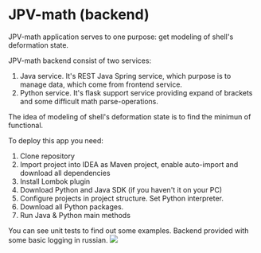 # JPV-math (backend)
JPV-math application serves to one purpose: get modeling of shell's deformation state.

JPV-math backend consist of two services:
1. Java service. It's REST Java Spring service, which purpose is to manage data, which come from frontend service.
2. Python service. It's flask support service providing expand of brackets and some difficult math parse-operations.

The idea of modeling of shell's deformation state is to find the minimun of functional.

To deploy this app you need:
1. Clone repository
2. Import project into IDEA as Maven project, enable auto-import and download all dependencies
3. Install Lombok plugin
4. Download Python and Java SDK (if you haven't it on your PC)
5. Configure projects in project structure. Set Python interpreter.
6. Download all Python packages.
7. Run Java & Python main methods

You can see unit tests to find out some examples. Backend provided with some basic logging in russian.
<img src="https://sun9-3.userapi.com/GNrNMLNPEY2sCLvrEgnJK6qqp0mGcc-vPUV-4A/XfQZCIOVKqc.jpg" />
